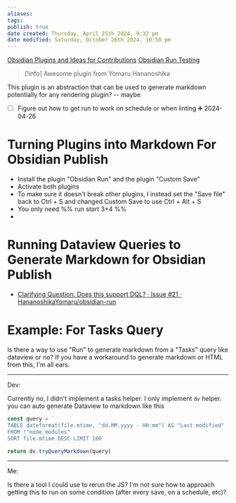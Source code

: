 ```yaml
---
aliases: 
tags: 
publish: true
date created: Thursday, April 25th 2024, 9:32 pm
date modified: Saturday, October 26th 2024, 10:50 pm
---
```


[Obsidian Plugins and Ideas for Contributions](../../📁%2051%20-%20Cyberbase/Contributable%20Obsidian%20Wiki/Obsidian%20Plugins%20and%20Ideas%20for%20Contributions/Obsidian%20Plugins%20and%20Ideas%20for%20Contributions.md)
[Obsidian Run Testing](../../📦%20VAULT%20SANDBOX%20TESTING/Obsidian%20Run%20Testing.md)

>[!info] Awesome plugin from Yomaru Hananoshika

This plugin is an abstraction that can be used to generate markdown potentially for any rendering plugin? -- maybe

- [ ] Figure out how to get run to work on schedule or when linting ➕ 2024-04-26

# Turning Plugins into Markdown For Obsidian Publish

- Install the plugin "Obsidian Run" and the plugin "Custom Save"
- Activate both plugins
- To make sure it doesn't break other plugins, I instead set the "Save file" back to Ctrl + S and changed Custom Save to use Ctrl + Alt + S
- You only need \%\% run start 3+4 \%\%
- 

# Running Dataview Queries to Generate Markdown for Obsidian Publish

- [Clarifying Question: Does this support DQL? · Issue #21 · HananoshikaYomaru/obsidian-run](https://github.com/HananoshikaYomaru/obsidian-run/issues/21) 

# Example: For Tasks Query 

Is there a way to use "Run" to generate markdown from a "Tasks" query like dataview or no? If you have a workaround to generate markdown or HTML from this, I'm all ears.

---
Dev:

Currently no, I didn't implement a tasks helper. I only implement `dv` helper. you can auto generate Dataview to markdown like this

```js
const query = `
TABLE dateformat(file.mtime, "dd.MM.yyyy - HH:mm") AS "Last modified" 
FROM !"node_modules"  
SORT file.mtime DESC LIMIT 100`

return dv.tryQueryMarkdown(query)
```

---

Me:

Is there a tool I could use to rerun the JS? I'm not sure how to approach getting this to run on some condition (after every save, on a schedule, etc)?